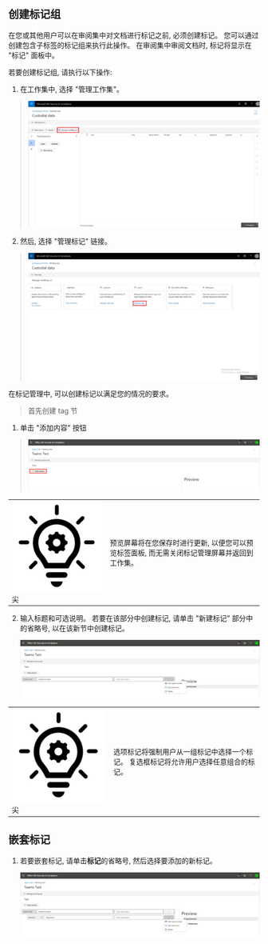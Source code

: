 ## <a name="create-tag-groups"></a>创建标记组

在您或其他用户可以在审阅集中对文档进行标记之前, 必须创建标记。 您可以通过创建包含子标签的标记组来执行此操作。 在审阅集中审阅文档时, 标记将显示在 "标记" 面板中。

若要创建标记组, 请执行以下操作:

1.  在工作集中, 选择 "管理工作集"。

> ![](../media/ED_managews.png)

2.  然后, 选择 "管理标记" 链接。

> ![](../media/ED_managetags.png)

在标记管理中, 可以创建标记以满足您的情况的要求。

> 首先创建 tag 节

1.  单击 "添加内容" 按钮

> ![自动生成的包含屏幕截图说明的图片](../media/ED_addtagsection.png)

|                                                                                                                             |                                                                                                                                                                 |
| --------------------------------------------------------------------------------------------------------------------------- | --------------------------------------------------------------------------------------------------------------------------------------------------------------- |
| ![](../media/ED_tipicon.png)尖 | 预览屏幕将在您保存时进行更新, 以便您可以预览标签面板, 而无需关闭标记管理屏幕并返回到工作集。 |

2.  输入标题和可选说明。 若要在该部分中创建标记, 请单击 "新建标记" 部分中的省略号, 以在该新节中创建标记。
    
    ![自动生成的蜂窝电话说明的屏幕截图](../media/ED_createtag.png)

|                                                                                                                             |                                                                                                                                         |
| --------------------------------------------------------------------------------------------------------------------------- | --------------------------------------------------------------------------------------------------------------------------------------- |
| ![](../media/ED_tipicon.png)尖 | 选项标记将强制用户从一组标记中选择一个标记。 复选框标记将允许用户选择任意组合的标记。 |

## <a name="nested-tags"></a>嵌套标记

1.  若要嵌套标记, 请单击**标记**的省略号, 然后选择要添加的新标记。
    
    ![](../media/ED_tagnesting.png)

